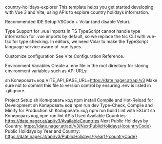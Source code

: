 country-holidays-explorer
This template helps you get started developing with Vue 3 and Vite, using APIs to explore country holidays information.

Recommended IDE Setup
VSCode + Volar (and disable Vetur).

Type Support for .vue Imports in TS
TypeScript cannot handle type information for .vue imports by default, so we replace the tsc CLI with vue-tsc for type checking. In editors, we need Volar to make the TypeScript language service aware of .vue types.

Customize configuration
See Vite Configuration Reference.

Environment Variables
Create a .env file in the root directory for storing environment variables such as API URLs:

sh
Копировать код
VITE_API_BASE_URL=https://date.nager.at/api/v3
Make sure not to commit this file to version control by ensuring .env is listed in .gitignore.

Project Setup
sh
Копировать код
npm install
Compile and Hot-Reload for Development
sh
Копировать код
npm run dev
Type-Check, Compile and Minify for Production
sh
Копировать код
npm run build
Lint with ESLint
sh
Копировать код
npm run lint
APIs Used
Available Countries: https://date.nager.at/api/v3/AvailableCountries
Next Public Holidays by Country: https://date.nager.at/api/v3/NextPublicHolidays/{countryCode}
Public Holidays by Year and Country: https://date.nager.at/api/v3/PublicHolidays/{year}/{countryCode}

